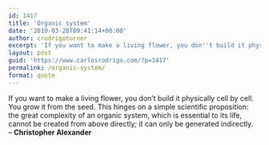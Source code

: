 ```yaml
---
id: 1417
title: 'Organic system'
date: '2019-03-28T09:41:14+00:00'
author: crodrigoturner
excerpt: 'If you want to make a living flower, you don''t build it physically cell by cell. - Christopher Alexander'
layout: post
guid: 'https://www.carlosrodrigo.com/?p=1417'
permalink: /organic-system/
format: quote
---
```


If you want to make a living flower, you don’t build it physically cell by cell. You grow it from the seed. This hinges on a simple scientific proposition: the great complexity of an organic system, which is essential to its life, cannot be created from above directly; it can only be generated indirectly.  
– **Christopher Alexander**